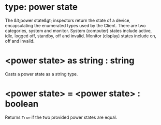 # type: power state

The &amp;lt;power state&amp;gt; inspectors return the state of a device, encapsulating the enumerated types used by the Client. There are two categories, system and monitor. System (computer) states include active, idle, logged off,  standby, off and invalid. Monitor (display) states include on, off and invalid.

# &lt;power state&gt; as string : string

Casts a power state as a string type.

# &lt;power state&gt; = &lt;power state&gt; : boolean

Returns `True` if the two provided power states are equal.

